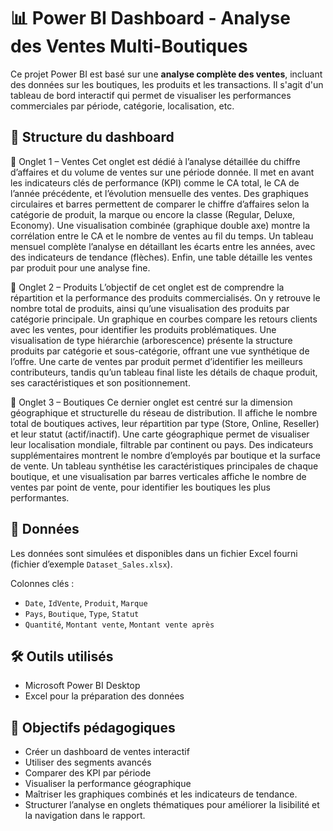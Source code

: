 # 📊 Power BI Dashboard - Analyse des Ventes Multi-Boutiques

Ce projet Power BI est basé sur une **analyse complète des ventes**, incluant des données sur les boutiques, les produits et les transactions. Il s'agit d'un tableau de bord interactif qui permet de visualiser les performances commerciales par période, catégorie, localisation, etc.

## 📁 Structure du dashboard

📌 Onglet 1 – Ventes
Cet onglet est dédié à l’analyse détaillée du chiffre d’affaires et du volume de ventes sur une période donnée. Il met en avant les indicateurs clés de performance (KPI) comme le CA total, le CA de l’année précédente, et l’évolution mensuelle des ventes. Des graphiques circulaires et barres permettent de comparer le chiffre d’affaires selon la catégorie de produit, la marque ou encore la classe (Regular, Deluxe, Economy). Une visualisation combinée (graphique double axe) montre la corrélation entre le CA et le nombre de ventes au fil du temps. Un tableau mensuel complète l’analyse en détaillant les écarts entre les années, avec des indicateurs de tendance (flèches). Enfin, une table détaille les ventes par produit pour une analyse fine.

📌 Onglet 2 – Produits
L’objectif de cet onglet est de comprendre la répartition et la performance des produits commercialisés. On y retrouve le nombre total de produits, ainsi qu’une visualisation des produits par catégorie principale. Un graphique en courbes compare les retours clients avec les ventes, pour identifier les produits problématiques. Une visualisation de type hiérarchie (arborescence) présente la structure produits par catégorie et sous-catégorie, offrant une vue synthétique de l’offre. Une carte de ventes par produit permet d’identifier les meilleurs contributeurs, tandis qu’un tableau final liste les détails de chaque produit, ses caractéristiques et son positionnement.

📌 Onglet 3 – Boutiques
Ce dernier onglet est centré sur la dimension géographique et structurelle du réseau de distribution. Il affiche le nombre total de boutiques actives, leur répartition par type (Store, Online, Reseller) et leur statut (actif/inactif). Une carte géographique permet de visualiser leur localisation mondiale, filtrable par continent ou pays. Des indicateurs supplémentaires montrent le nombre d’employés par boutique et la surface de vente. Un tableau synthétise les caractéristiques principales de chaque boutique, et une visualisation par barres verticales affiche le nombre de ventes par point de vente, pour identifier les boutiques les plus performantes.

## 🧩 Données
Les données sont simulées et disponibles dans un fichier Excel fourni (fichier d’exemple `Dataset_Sales.xlsx`).

Colonnes clés :
- `Date`, `IdVente`, `Produit`, `Marque`
- `Pays`, `Boutique`, `Type`, `Statut`
- `Quantité`, `Montant vente`, `Montant vente après`

## 🛠 Outils utilisés
- Microsoft Power BI Desktop
- Excel pour la préparation des données

## 🎯 Objectifs pédagogiques
- Créer un dashboard de ventes interactif
- Utiliser des segments avancés
- Comparer des KPI par période
- Visualiser la performance géographique
- Maîtriser les graphiques combinés et les indicateurs de tendance.
- Structurer l’analyse en onglets thématiques pour améliorer la lisibilité et la navigation dans le rapport.
